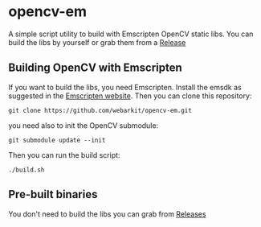 # opencv-em

A simple script utility to build with Emscripten OpenCV static libs. You can build the libs by yourself or grab them from a [Release](https://github.com/webarkit/opencv-em/releases)

## Building OpenCV with Emscripten

If you want to build the libs, you need Emscripten. Install the emsdk as suggested in the [Emscripten website](https://emscripten.org/docs/getting_started/downloads.html). Then you can clone this repository:

```
git clone https://github.com/webarkit/opencv-em.git
```

you need also to init the OpenCV submodule:

```
git submodule update --init
```
Then you can run the build script:

```
./build.sh
```

## Pre-built binaries

You don't need to build the libs you can grab from [Releases](https://github.com/webarkit/opencv-em/releases)
